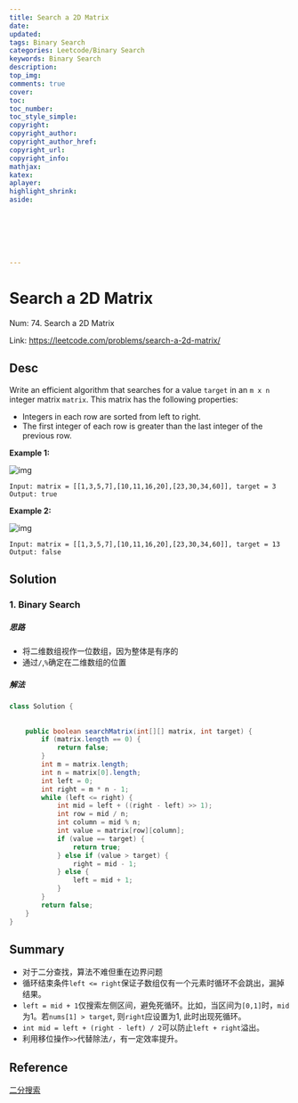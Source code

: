 ```yaml
---
title: Search a 2D Matrix
date: 
updated:
tags: Binary Search
categories: Leetcode/Binary Search
keywords: Binary Search
description:
top_img:
comments: true
cover:
toc:
toc_number:
toc_style_simple:
copyright:
copyright_author:
copyright_author_href:
copyright_url:
copyright_info:
mathjax:
katex:
aplayer:
highlight_shrink:
aside:







---
```


# Search a 2D Matrix

Num: 74. Search a 2D Matrix

Link: https://leetcode.com/problems/search-a-2d-matrix/



## Desc

Write an efficient algorithm that searches for a value `target` in an `m x n` integer matrix `matrix`. This matrix has the following properties:

- Integers in each row are sorted from left to right.
- The first integer of each row is greater than the last integer of the previous row.

 

**Example 1:**

![img](https://assets.leetcode.com/uploads/2020/10/05/mat.jpg)

```
Input: matrix = [[1,3,5,7],[10,11,16,20],[23,30,34,60]], target = 3
Output: true
```

**Example 2:**

![img](https://assets.leetcode.com/uploads/2020/10/05/mat2.jpg)

```
Input: matrix = [[1,3,5,7],[10,11,16,20],[23,30,34,60]], target = 13
Output: false
```

 

## Solution

### 1. Binary Search

##### 思路

- 将二维数组视作一位数组，因为整体是有序的
- 通过`/`,`%`确定在二维数组的位置



##### 解法 

```java
class Solution {
  
  
    public boolean searchMatrix(int[][] matrix, int target) {
        if (matrix.length == 0) {
            return false;
        }
        int m = matrix.length;
        int n = matrix[0].length;
        int left = 0;
        int right = m * n - 1;
        while (left <= right) {
            int mid = left + ((right - left) >> 1);
            int row = mid / n;
            int column = mid % n;
            int value = matrix[row][column];
            if (value == target) {
                return true;
            } else if (value > target) {
                right = mid - 1;
            } else {
                left = mid + 1;
            }
        }
        return false;
    }
}
```

   

## Summary

- 对于二分查找，算法不难但重在边界问题
- 循环结束条件`left <= right`保证子数组仅有一个元素时循环不会跳出，漏掉结果。
- `left = mid + 1`仅搜索左侧区间，避免死循环。比如，当区间为`[0,1]`时，`mid`为1。若`nums[1] > target`, 则`right`应设置为1, 此时出现死循环。
- `int mid = left + (right - left) / 2`可以防止`left + right`溢出。
- 利用移位操作`>>`代替除法`/`，有一定效率提升。





## Reference

[二分搜索](https://labuladong.github.io/algo/1/10/)

